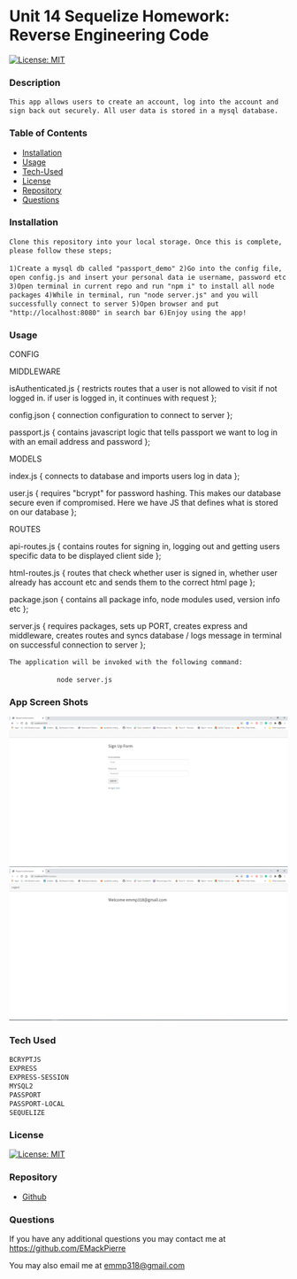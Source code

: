 # Unit 14 Sequelize Homework: Reverse Engineering Code
  
  [![License: MIT](https://img.shields.io/badge/License-MIT-yellow.svg)](https://opensource.org/licenses/MIT)
  
  ### Description

    This app allows users to create an account, log into the account and sign back out securely. All user data is stored in a mysql database. 
  
  ### Table of Contents

  * [Installation](#installation)
  * [Usage](#usage)
  * [Tech-Used](#Tech-Used)
  * [License](#license)
  * [Repository](#Repository)
  * [Questions](#questions)

  ### Installation

    Clone this repository into your local storage. Once this is complete, please follow these steps;

    1)Create a mysql db called "passport_demo" 2)Go into the config file, open config.js and insert your personal data ie username, password etc 3)Open terminal in current repo and run "npm i" to install all node packages 4)While in terminal, run "node server.js" and you will successfully connect to server 5)Open browser and put "http://localhost:8080" in search bar 6)Enjoy using the app!

  ### Usage

  CONFIG

  MIDDLEWARE
  
  isAuthenticated.js { 
  restricts routes that a user is not allowed to visit if not logged in. if user is logged in, it continues with request };
    
  config.json {
  connection configuration to connect to server };
  
  passport.js {
  contains javascript logic that tells passport we want to log in with an email address and password };
 
  MODELS

  index.js {
  connects to database and imports users log in data };
  
  user.js {
  requires "bcrypt" for password hashing. This makes our database secure even if compromised. Here we have JS that defines what is stored on our database };
  
  ROUTES

  api-routes.js { 
  contains routes for signing in, logging out and getting users specific data to be displayed client side };
  
  html-routes.js {
  routes that check whether user is signed in, whether user already has account etc and sends them to the correct html page };
  

  package.json {
  contains all package info, node modules used, version info etc };

  server.js {
  requires packages, sets up PORT, creates express and middleware, creates routes and syncs database / logs message in terminal on successful connection to server };

    The application will be invoked with the following command:

                node server.js

  ### App Screen Shots

  ![Photo](./images/PassportLogin1.PNG)   
  ![Photo](./images/PassportLogin2.PNG)

  ### Tech Used

    BCRYPTJS
    EXPRESS
    EXPRESS-SESSION
    MYSQL2
    PASSPORT
    PASSPORT-LOCAL
    SEQUELIZE

  ### License

  [![License: MIT](https://img.shields.io/badge/License-MIT-yellow.svg)](https://opensource.org/licenses/MIT)

  ### Repository

  - [Github](https://emackpierre.github.io/Reverse-Engineering-Code/)

  ### Questions

  If you have any additional questions you may contact me at https://github.com/EMackPierre

  You may also email me at emmp318@gmail.com